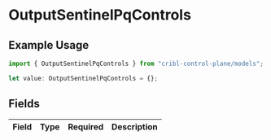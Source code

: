 # OutputSentinelPqControls

## Example Usage

```typescript
import { OutputSentinelPqControls } from "cribl-control-plane/models";

let value: OutputSentinelPqControls = {};
```

## Fields

| Field       | Type        | Required    | Description |
| ----------- | ----------- | ----------- | ----------- |